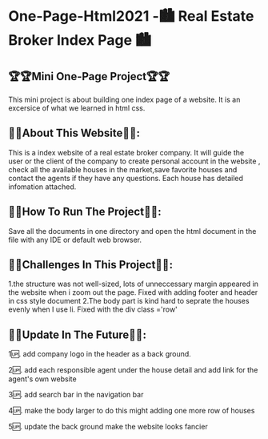 # One-Page-Html2021 -🏙 Real Estate Broker Index Page 🏙

## 🏆🏆Mini One-Page Project🏆🏆

This mini project is about building one index page of a website. It is an excersice of what we learned in html css. 


## 🥸🥸About This Website🥸🥸: 

This is a index website of a real estate broker company. It will guide the user or the client of the company to create personal account in the website , check all the available houses in the market,save favorite houses and contact the agents if they have any questions. Each house has detailed infomation attached.
 
 
## 🧐🧐How To Run The Project🧐🧐:

Save all the documents in one directory and open the html document in the file with any IDE or default web browser.


## 🤯🤯Challenges In This Project🤯🤯:

1.the structure was not well-sized, lots of unneccessary margin appeared in the website when i zoom out the page. Fixed with adding footer and header in css style document
2.The body part is kind hard to seprate the houses evenly when I use li. Fixed with the div class ='row'


## 🚀🚀Update In The Future🚀🚀:
1🆙. add company logo in the header as a back ground.

2🆙. add each responsible agent under the house detail and add link for the agent's own website

3🆙. add search bar in the navigation bar

4🆙. make the body larger to do this might adding one more row of houses

5🆙. update the back ground make the website looks fancier 
